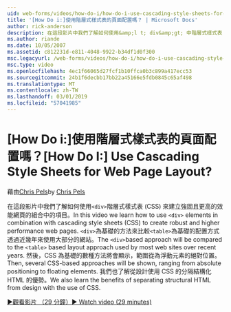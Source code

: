 ```yaml
---
uid: web-forms/videos/how-do-i/how-do-i-use-cascading-style-sheets-for-web-page-layout
title: '[How Do i:]使用階層式樣式表的頁面配置嗎？ | Microsoft Docs'
author: rick-anderson
description: 在這段影片中我們了解如何使用&amp;l t; div&amp;gt; 中階層式樣式表 (CSS) 來建立 web p 的強固且更高的效能結合項目...
ms.author: riande
ms.date: 10/05/2007
ms.assetid: c812231d-e811-4048-9922-b34df1d0f300
msc.legacyurl: /web-forms/videos/how-do-i/how-do-i-use-cascading-style-sheets-for-web-page-layout
msc.type: video
ms.openlocfilehash: 4ec1f66065d27fcf1b10ffca0b3c899a417ecc53
ms.sourcegitcommit: 24b1f6decbb17bb22a45166e5fdb0845c65af498
ms.translationtype: MT
ms.contentlocale: zh-TW
ms.lasthandoff: 03/01/2019
ms.locfileid: "57041985"
---
```

<a name="how-do-i-use-cascading-style-sheets-for-web-page-layout"></a><span data-ttu-id="0f308-104">[How Do i:]使用階層式樣式表的頁面配置嗎？</span><span class="sxs-lookup"><span data-stu-id="0f308-104">[How Do I:] Use Cascading Style Sheets for Web Page Layout?</span></span>
====================
<span data-ttu-id="0f308-105">藉由[Chris Pels](https://twitter.com/chrispels)</span><span class="sxs-lookup"><span data-stu-id="0f308-105">by [Chris Pels](https://twitter.com/chrispels)</span></span>

<span data-ttu-id="0f308-106">在這段影片中我們了解如何使用`<div>`階層式樣式表 (CSS) 來建立強固且更高的效能網頁的組合中的項目。</span><span class="sxs-lookup"><span data-stu-id="0f308-106">In this video we learn how to use `<div>` elements in combination with cascading style sheets (CSS) to create robust and higher performance web pages.</span></span> <span data-ttu-id="0f308-107">`<div>`為基礎的方法來比較`<table>`為基礎的配置方式透過近幾年來使用大部分的網站。</span><span class="sxs-lookup"><span data-stu-id="0f308-107">The `<div>`based approach will be compared to the `<table>` based layout approach used by most web sites over recent years.</span></span> <span data-ttu-id="0f308-108">然後，CSS 為基礎的數種方法將會顯示，範圍從為浮動元素的絕對位置。</span><span class="sxs-lookup"><span data-stu-id="0f308-108">Then, several CSS-based approaches will be shown, ranging from absolute positioning to floating elements.</span></span> <span data-ttu-id="0f308-109">我們也了解從設計使用 CSS 的分隔結構化 HTML 的優勢。</span><span class="sxs-lookup"><span data-stu-id="0f308-109">We also learn the benefits of separating structural HTML from design with the use of CSS.</span></span>

[<span data-ttu-id="0f308-110">&#9654;觀看影片 （29 分鐘）</span><span class="sxs-lookup"><span data-stu-id="0f308-110">&#9654; Watch video (29 minutes)</span></span>](https://channel9.msdn.com/Blogs/ASP-NET-Site-Videos/how-do-i-use-cascading-style-sheets-for-web-page-layout)
